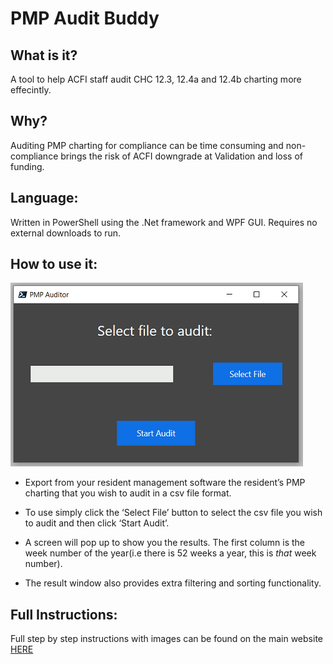 # PMP Audit Buddy

## What is it?
A tool to help ACFI staff audit CHC 12.3, 12.4a and 12.4b charting more effecintly.

## Why?
Auditing PMP charting for compliance can be time consuming and non-compliance brings the risk of ACFI downgrade at Validation and loss of funding.

## Language:
Written in PowerShell using the .Net framework and WPF GUI. Requires no external downloads to run.

## How to use it:
![](GUI_small.png)

- Export from your resident management software the resident’s PMP charting that you wish to audit in a csv file format. 
- To use simply click the ‘Select File’ button to select the csv file you wish to audit and then click ‘Start Audit’.
- A screen will pop up to show you the results. The first column is the week number of the year(i.e there is 52 weeks a year, this is *that* week number).

- The result window also provides extra filtering and sorting functionality.

## Full Instructions:
Full step by step instructions with images can be found on the main website [HERE](https://www.zoedekraker.com/projects/pmpauditbuddy)









